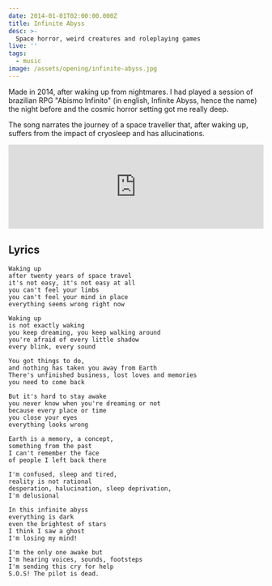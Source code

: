 ```yaml
---
date: 2014-01-01T02:00:00.000Z
title: Infinite Abyss
desc: >-
  Space horror, weird creatures and roleplaying games
live: ''
tags:
  - music
image: /assets/opening/infinite-abyss.jpg
---
```


Made in 2014, after waking up from nightmares. I had played a session of brazilian RPG "Abismo Infinito" (in english, Infinite Abyss, hence the name) the night before and the cosmic horror setting got me really deep.

The song narrates the journey of a space traveller that, after waking up, suffers from the impact of cryosleep and has allucinations.

<iframe width="100%" height="166" scrolling="no" frameborder="no" allow="autoplay" src="https://w.soundcloud.com/player/?url=https%3A//api.soundcloud.com/tracks/147384349&color=%23000000&auto_play=false&hide_related=false&show_comments=true&show_user=true&show_reposts=false&show_teaser=true"></iframe>

## Lyrics

    Waking up
    after twenty years of space travel
    it's not easy, it's not easy at all
    you can't feel your limbs
    you can't feel your mind in place
    everything seems wrong right now

    Waking up
    is not exactly waking
    you keep dreaming, you keep walking around
    you're afraid of every little shadow
    every blink, every sound

    You got things to do,
    and nothing has taken you away from Earth
    There's unfinished business, lost loves and memories
    you need to come back

    But it's hard to stay awake
    you never know when you're dreaming or not
    because every place or time
    you close your eyes
    everything looks wrong

    Earth is a memory, a concept,
    something from the past
    I can't remember the face
    of people I left back there

    I'm confused, sleep and tired,
    reality is not rational
    desperation, halucination, sleep deprivation,
    I'm delusional

    In this infinite abyss
    everything is dark
    even the brightest of stars
    I think I saw a ghost
    I'm losing my mind!

    I'm the only one awake but
    I'm hearing voices, sounds, footsteps
    I'm sending this cry for help
    S.O.S! The pilot is dead.